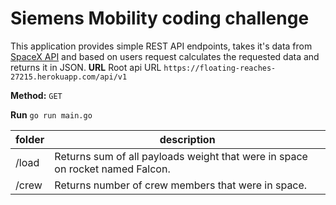 # Siemens Mobility coding challenge

This application provides simple REST API endpoints, takes it's data from [SpaceX API](https://github.com/r-spacex/SpaceX-API/tree/master/docs/v4) and based on users request calculates the requested data and returns it in JSON.
**URL**
Root api URL
  ```https://floating-reaches-27215.herokuapp.com/api/v1```

**Method:**
`GET` 

**Run**
```go run main.go```

| folder | description |
| ------- | ----------- |
| /load | Returns sum of all payloads weight that were in space on rocket named Falcon. |
| /crew | Returns number of crew members that were in space. |
